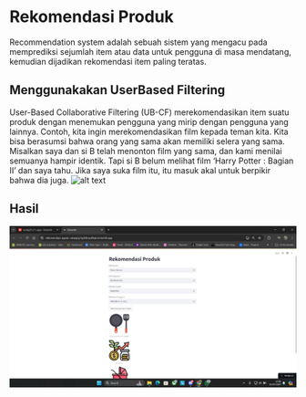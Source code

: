 # Rekomendasi Produk
Recommendation system adalah sebuah sistem yang mengacu pada memprediksi sejumlah item atau data untuk pengguna di masa mendatang, kemudian dijadikan rekomendasi item paling teratas. 

## Menggunakakan UserBased Filtering 
User-Based Collaborative Filtering (UB-CF) merekomendasikan item suatu produk dengan menemukan pengguna yang mirip dengan pengguna yang lainnya. Contoh, kita ingin merekomendasikan film kepada teman kita. Kita bisa berasumsi bahwa orang yang sama akan memiliki selera yang sama. Misalkan saya dan si B telah menonton film yang sama, dan kami menilai semuanya hampir identik. Tapi si B belum melihat film ‘Harry Potter : Bagian II’ dan saya tahu. Jika saya suka film itu, itu masuk akal untuk berpikir bahwa dia juga.
![alt text](https://github.com/taufiq26127/rekomendasi-produk/blob/main/apps/user-based.jpg?raw=true)

## Hasil
![alt text](https://github.com/taufiq26127/rekomendasi-produk/blob/main/apps/view.jpg?raw=true)


